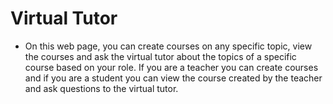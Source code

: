 # Virtual Tutor
* On this web page, you can create courses on any specific topic, view the courses and ask the virtual tutor about the topics of a specific course based on your role. If you are a teacher you can create courses and if you are a student you can view the course created by the teacher and ask questions to the virtual tutor.
